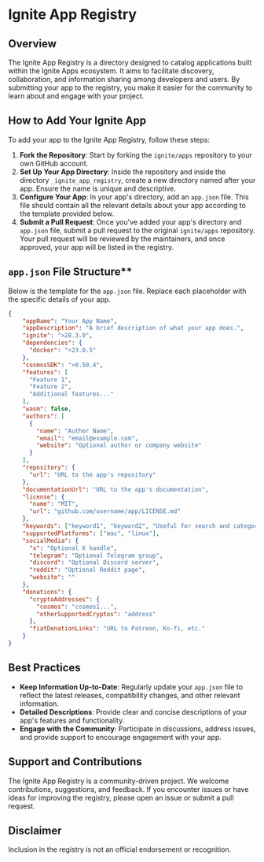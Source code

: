 # **Ignite App Registry**

## **Overview**

The Ignite App Registry is a directory designed to catalog applications built within the Ignite Apps ecosystem. It aims to facilitate discovery, collaboration, and information sharing among developers and users. By submitting your app to the registry, you make it easier for the community to learn about and engage with your project.

## **How to Add Your Ignite App**

To add your app to the Ignite App Registry, follow these steps:

1. **Fork the Repository**: Start by forking the `ignite/apps` repository to your own GitHub account.
2. **Set Up Your App Directory**: Inside the repository and inside the directory `_ignite_app_registry`, create a new directory named after your app. Ensure the name is unique and descriptive.
3. **Configure Your App**: In your app's directory, add an `app.json` file. This file should contain all the relevant details about your app according to the template provided below.
4. **Submit a Pull Request**: Once you've added your app's directory and `app.json` file, submit a pull request to the original `ignite/apps` repository. Your pull request will be reviewed by the  maintainers, and once approved, your app will be listed in the registry.

## `app.json` File Structure**

Below is the template for the `app.json` file. Replace each placeholder with the specific details of your app.

```json
{
    "appName": "Your App Name",
    "appDescription": "A brief description of what your app does.",
    "ignite": ">28.3.0",
    "dependencies": {
      "docker": ">23.0.5"
    },
    "cosmosSDK": ">0.50.4",
    "features": [
      "Feature 1",
      "Feature 2",
      "Additional features..."
    ],
    "wasm": false,
    "authors": [
      {
        "name": "Author Name",
        "email": "email@example.com",
        "website": "Optional author or company website"
      }
    ],
    "repository": {
      "url": "URL to the app's repository"
    },
    "documentationUrl": "URL to the app's documentation",
    "license": {
      "name": "MIT",
      "url": "github.com/username/app/LICENSE.md"
    },
    "keywords": ["keyword1", "keyword2", "Useful for search and categorization"],
    "supportedPlatforms": ["mac", "linux"],
    "socialMedia": {
      "x": "Optional X handle",
      "telegram": "Optional Telegram group",
      "discord": "Optional Discord server",
      "reddit": "Optional Reddit page",
      "website": ""
    },
    "donations": {
      "cryptoAddresses": {
        "cosmos": "cosmos1...",
        "otherSupportedCryptos": "address"
      },
      "fiatDonationLinks": "URL to Patreon, Ko-fi, etc."
    }
}
```

## **Best Practices**

- **Keep Information Up-to-Date**: Regularly update your `app.json` file to reflect the latest releases, compatibility changes, and other relevant information.
- **Detailed Descriptions**: Provide clear and concise descriptions of your app's features and functionality.
- **Engage with the Community**: Participate in discussions, address issues, and provide support to encourage engagement with your app.

## **Support and Contributions**

The Ignite App Registry is a community-driven project. We welcome contributions, suggestions, and feedback. If you encounter issues or have ideas for improving the registry, please open an issue or submit a pull request.

## Disclaimer

Inclusion in the registry is not an official endorsement or recognition.